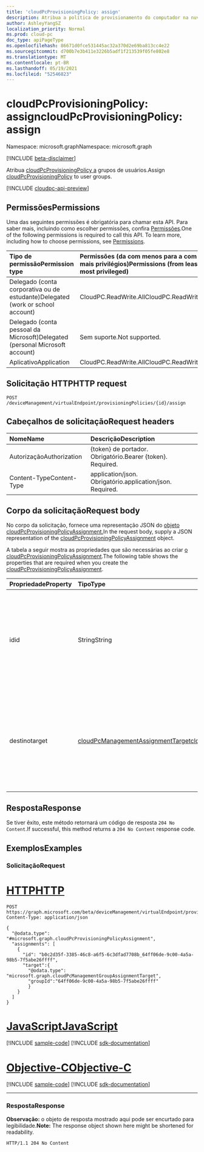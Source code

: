 ```yaml
---
title: 'cloudPcProvisioningPolicy: assign'
description: Atribua a política de provisionamento do computador na nuvem ao seu grupo.
author: AshleyYangSZ
localization_priority: Normal
ms.prod: cloud-pc
doc_type: apiPageType
ms.openlocfilehash: 86671d0fce531445ac32a370d2e69ba813cc4e22
ms.sourcegitcommit: d700b7e3b411e3226b5adf1f213539f05fe802e8
ms.translationtype: MT
ms.contentlocale: pt-BR
ms.lasthandoff: 05/19/2021
ms.locfileid: "52546823"
---
```

# <a name="cloudpcprovisioningpolicy-assign"></a><span data-ttu-id="2dcac-103">cloudPcProvisioningPolicy: assign</span><span class="sxs-lookup"><span data-stu-id="2dcac-103">cloudPcProvisioningPolicy: assign</span></span>

<span data-ttu-id="2dcac-104">Namespace: microsoft.graph</span><span class="sxs-lookup"><span data-stu-id="2dcac-104">Namespace: microsoft.graph</span></span>

[!INCLUDE [beta-disclaimer](../../includes/beta-disclaimer.md)]

<span data-ttu-id="2dcac-105">Atribua [cloudPcProvisioningPolicy a](../resources/cloudpcprovisioningpolicy.md) grupos de usuários.</span><span class="sxs-lookup"><span data-stu-id="2dcac-105">Assign [cloudPcProvisioningPolicy](../resources/cloudpcprovisioningpolicy.md) to user groups.</span></span>

[!INCLUDE [cloudpc-api-preview](../../includes/cloudpc-api-preview.md)]

## <a name="permissions"></a><span data-ttu-id="2dcac-106">Permissões</span><span class="sxs-lookup"><span data-stu-id="2dcac-106">Permissions</span></span>

<span data-ttu-id="2dcac-p101">Uma das seguintes permissões é obrigatória para chamar esta API. Para saber mais, incluindo como escolher permissões, confira [Permissões](/graph/permissions-reference).</span><span class="sxs-lookup"><span data-stu-id="2dcac-p101">One of the following permissions is required to call this API. To learn more, including how to choose permissions, see [Permissions](/graph/permissions-reference).</span></span>

|<span data-ttu-id="2dcac-109">Tipo de permissão</span><span class="sxs-lookup"><span data-stu-id="2dcac-109">Permission type</span></span>|<span data-ttu-id="2dcac-110">Permissões (da com menos para a com mais privilégios)</span><span class="sxs-lookup"><span data-stu-id="2dcac-110">Permissions (from least to most privileged)</span></span>|
|:---|:---|
|<span data-ttu-id="2dcac-111">Delegado (conta corporativa ou de estudante)</span><span class="sxs-lookup"><span data-stu-id="2dcac-111">Delegated (work or school account)</span></span>|<span data-ttu-id="2dcac-112">CloudPC.ReadWrite.All</span><span class="sxs-lookup"><span data-stu-id="2dcac-112">CloudPC.ReadWrite.All</span></span>|
|<span data-ttu-id="2dcac-113">Delegado (conta pessoal da Microsoft)</span><span class="sxs-lookup"><span data-stu-id="2dcac-113">Delegated (personal Microsoft account)</span></span>|<span data-ttu-id="2dcac-114">Sem suporte.</span><span class="sxs-lookup"><span data-stu-id="2dcac-114">Not supported.</span></span>|
|<span data-ttu-id="2dcac-115">Aplicativo</span><span class="sxs-lookup"><span data-stu-id="2dcac-115">Application</span></span>|<span data-ttu-id="2dcac-116">CloudPC.ReadWrite.All</span><span class="sxs-lookup"><span data-stu-id="2dcac-116">CloudPC.ReadWrite.All</span></span>|

## <a name="http-request"></a><span data-ttu-id="2dcac-117">Solicitação HTTP</span><span class="sxs-lookup"><span data-stu-id="2dcac-117">HTTP request</span></span>

<!-- {
  "blockType": "ignored"
}
-->

``` http
POST /deviceManagement/virtualEndpoint/provisioningPolicies/{id}/assign
```

## <a name="request-headers"></a><span data-ttu-id="2dcac-118">Cabeçalhos de solicitação</span><span class="sxs-lookup"><span data-stu-id="2dcac-118">Request headers</span></span>

|<span data-ttu-id="2dcac-119">Nome</span><span class="sxs-lookup"><span data-stu-id="2dcac-119">Name</span></span>|<span data-ttu-id="2dcac-120">Descrição</span><span class="sxs-lookup"><span data-stu-id="2dcac-120">Description</span></span>|
|:---|:---|
|<span data-ttu-id="2dcac-121">Autorização</span><span class="sxs-lookup"><span data-stu-id="2dcac-121">Authorization</span></span>|<span data-ttu-id="2dcac-p102">{token} de portador. Obrigatório.</span><span class="sxs-lookup"><span data-stu-id="2dcac-p102">Bearer {token}. Required.</span></span>|
|<span data-ttu-id="2dcac-124">Content-Type</span><span class="sxs-lookup"><span data-stu-id="2dcac-124">Content-Type</span></span>|<span data-ttu-id="2dcac-p103">application/json. Obrigatório.</span><span class="sxs-lookup"><span data-stu-id="2dcac-p103">application/json. Required.</span></span>|

## <a name="request-body"></a><span data-ttu-id="2dcac-127">Corpo da solicitação</span><span class="sxs-lookup"><span data-stu-id="2dcac-127">Request body</span></span>

<span data-ttu-id="2dcac-128">No corpo da solicitação, fornece uma representação JSON do [objeto cloudPcProvisioningPolicyAssignment.](../resources/cloudpcprovisioningpolicyassignment.md)</span><span class="sxs-lookup"><span data-stu-id="2dcac-128">In the request body, supply a JSON representation of the [cloudPcProvisioningPolicyAssignment](../resources/cloudpcprovisioningpolicyassignment.md) object.</span></span>

<span data-ttu-id="2dcac-129">A tabela a seguir mostra as propriedades que são necessárias ao criar [o cloudPcProvisioningPolicyAssignment](../resources/cloudpcprovisioningpolicyassignment.md).</span><span class="sxs-lookup"><span data-stu-id="2dcac-129">The following table shows the properties that are required when you create the [cloudPcProvisioningPolicyAssignment](../resources/cloudpcprovisioningpolicyassignment.md).</span></span>

|<span data-ttu-id="2dcac-130">Propriedade</span><span class="sxs-lookup"><span data-stu-id="2dcac-130">Property</span></span>|<span data-ttu-id="2dcac-131">Tipo</span><span class="sxs-lookup"><span data-stu-id="2dcac-131">Type</span></span>|<span data-ttu-id="2dcac-132">Descrição</span><span class="sxs-lookup"><span data-stu-id="2dcac-132">Description</span></span>|
|:---|:---|:---|
|<span data-ttu-id="2dcac-133">id</span><span class="sxs-lookup"><span data-stu-id="2dcac-133">id</span></span>|<span data-ttu-id="2dcac-134">String</span><span class="sxs-lookup"><span data-stu-id="2dcac-134">String</span></span>|<span data-ttu-id="2dcac-135">A ID da atribuição de política de provisionamento.</span><span class="sxs-lookup"><span data-stu-id="2dcac-135">The ID of the provisioning policy assignment.</span></span> <span data-ttu-id="2dcac-136">Se destino for um grupo de usuários, a ID será mostrada como {policyId}_{groupId}.</span><span class="sxs-lookup"><span data-stu-id="2dcac-136">If target is a user group, then the ID is shown as {policyId}_{groupId}.</span></span> |
|<span data-ttu-id="2dcac-137">destino</span><span class="sxs-lookup"><span data-stu-id="2dcac-137">target</span></span>|[<span data-ttu-id="2dcac-138">cloudPcManagementAssignmentTarget</span><span class="sxs-lookup"><span data-stu-id="2dcac-138">cloudPcManagementAssignmentTarget</span></span>](../resources/cloudpcmanagementassignmenttarget.md)|<span data-ttu-id="2dcac-139">O destino da atribuição da política de provisionamento.</span><span class="sxs-lookup"><span data-stu-id="2dcac-139">The assignment target for the provisioning policy.</span></span> <span data-ttu-id="2dcac-140">Atualmente, o único destino com suporte é um grupo de usuários.</span><span class="sxs-lookup"><span data-stu-id="2dcac-140">Currently, the only target supported is a user group.</span></span>|

## <a name="response"></a><span data-ttu-id="2dcac-141">Resposta</span><span class="sxs-lookup"><span data-stu-id="2dcac-141">Response</span></span>

<span data-ttu-id="2dcac-142">Se tiver êxito, este método retornará um código de resposta `204 No Content`.</span><span class="sxs-lookup"><span data-stu-id="2dcac-142">If successful, this method returns a `204 No Content` response code.</span></span>

## <a name="examples"></a><span data-ttu-id="2dcac-143">Exemplos</span><span class="sxs-lookup"><span data-stu-id="2dcac-143">Examples</span></span>

### <a name="request"></a><span data-ttu-id="2dcac-144">Solicitação</span><span class="sxs-lookup"><span data-stu-id="2dcac-144">Request</span></span>


# <a name="http"></a>[<span data-ttu-id="2dcac-145">HTTP</span><span class="sxs-lookup"><span data-stu-id="2dcac-145">HTTP</span></span>](#tab/http)
<!-- {
  "blockType": "request",
  "name": "assign_cloudpcprovisioningpolicy",
  "@odata.type": "microsoft.graph.cloudPcProvisioningPolicyAssignment",
}
-->

``` http
POST https://graph.microsoft.com/beta/deviceManagement/virtualEndpoint/provisioningPolicies/{id}/assign
Content-Type: application/json

{
  "@odata.type": "#microsoft.graph.cloudPcProvisioningPolicyAssignment",
  "assignments": [
    {
      "id": "b0c2d35f-3385-46c8-a6f5-6c3dfad7708b_64ff06de-9c00-4a5a-98b5-7f5abe26ffff",
      "target":{
        "@odata.type": "microsoft.graph.cloudPcManagementGroupAssignmentTarget",
        "groupId":"64ff06de-9c00-4a5a-98b5-7f5abe26ffff"
        }
    }
  ]
}
```
# <a name="javascript"></a>[<span data-ttu-id="2dcac-146">JavaScript</span><span class="sxs-lookup"><span data-stu-id="2dcac-146">JavaScript</span></span>](#tab/javascript)
[!INCLUDE [sample-code](../includes/snippets/javascript/assign-cloudpcprovisioningpolicy-javascript-snippets.md)]
[!INCLUDE [sdk-documentation](../includes/snippets/snippets-sdk-documentation-link.md)]

# <a name="objective-c"></a>[<span data-ttu-id="2dcac-147">Objective-C</span><span class="sxs-lookup"><span data-stu-id="2dcac-147">Objective-C</span></span>](#tab/objc)
[!INCLUDE [sample-code](../includes/snippets/objc/assign-cloudpcprovisioningpolicy-objc-snippets.md)]
[!INCLUDE [sdk-documentation](../includes/snippets/snippets-sdk-documentation-link.md)]

---


### <a name="response"></a><span data-ttu-id="2dcac-148">Resposta</span><span class="sxs-lookup"><span data-stu-id="2dcac-148">Response</span></span>

<span data-ttu-id="2dcac-149">**Observação:** o objeto de resposta mostrado aqui pode ser encurtado para legibilidade.</span><span class="sxs-lookup"><span data-stu-id="2dcac-149">**Note:** The response object shown here might be shortened for readability.</span></span>
<!-- {
  "blockType": "response",
  "truncated": true
}
-->

``` http
HTTP/1.1 204 No Content
```
